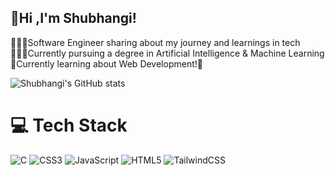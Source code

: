 ## 👋Hi ,I'm Shubhangi!

👩🏻‍💻Software Engineer sharing about my journey and learnings in tech <br/>
👩🏻‍🎓Currently pursuing a degree in Artificial Intelligence & Machine Learning <br/>
💭Currently learning about Web Development!🌸

![Shubhangi's GitHub stats](https://github-readme-stats.vercel.app/api?username=Shubhangi7Mishra&show_icons=true&theme=radical)


# 💻 Tech Stack
![C](https://img.shields.io/badge/c-%2300599C.svg?style=for-the-badge&logo=c&logoColor=white) ![CSS3](https://img.shields.io/badge/css3-%231572B6.svg?style=for-the-badge&logo=css3&logoColor=white) ![JavaScript](https://img.shields.io/badge/javascript-%23323330.svg?style=for-the-badge&logo=javascript&logoColor=%23F7DF1E) ![HTML5](https://img.shields.io/badge/html5-%23E34F26.svg?style=for-the-badge&logo=html5&logoColor=white) ![TailwindCSS](https://img.shields.io/badge/tailwindcss-%2338B2AC.svg?style=for-the-badge&logo=tailwind-css&logoColor=white) <br/>

